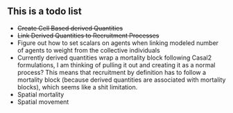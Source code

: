 ## This is a todo list

- ~~Create Cell Based derived Quantities~~
- ~~Link Derived Quantities to Recruitment Processes~~
- Figure out how to set scalars on agents when linking modeled number of agents to weight from the collective individuals
- Currently derived quantities wrap a mortality block following Casal2 formulations, I am thinking of pulling it out and creating it as a normal process? 
 This means that recruitment by definition has to follow a mortality block (because derived quantities are associated with mortality blocks), which seems like a shit limitation.
- Spatial mortality
- Spatial movement